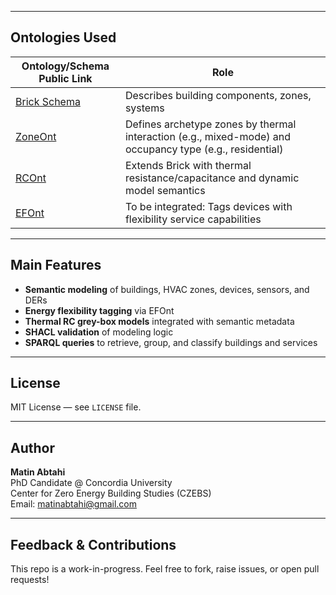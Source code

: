 
---

## Ontologies Used

| Ontology/Schema Public Link                                                                 | Role                                                                 |
|---------------------------------------------------------------------------------------------|----------------------------------------------------------------------|
| [Brick Schema](https://brickschema.org)                                                     | Describes building components, zones, systems                        |
| [ZoneOnt](https://github.com/matinabtahi/OperationalDigitalTwinning/blob/main/ZoneOnt.ttl) | Defines archetype zones by thermal interaction (e.g., mixed-mode) and occupancy type (e.g., residential) |
| [RCOnt](https://github.com/matinabtahi/OperationalDigitalTwinning/blob/main/RCOnt.ttl)     | Extends Brick with thermal resistance/capacitance and dynamic model semantics |
| [EFOnt](https://github.com/LBNL-ETA/EnergyFlexibilityOntology)                              | To be integrated: Tags devices with flexibility service capabilities                   |

---

## Main Features

- **Semantic modeling** of buildings, HVAC zones, devices, sensors, and DERs
- **Energy flexibility tagging** via EFOnt
- **Thermal RC grey-box models** integrated with semantic metadata
- **SHACL validation** of modeling logic
- **SPARQL queries** to retrieve, group, and classify buildings and services

---

## License

MIT License — see `LICENSE` file.

---

## Author

**Matin Abtahi**  
PhD Candidate @ Concordia University  
Center for Zero Energy Building Studies (CZEBS)  
Email: matinabtahi@gmail.com

---

## Feedback & Contributions

This repo is a work-in-progress.
Feel free to fork, raise issues, or open pull requests! 
